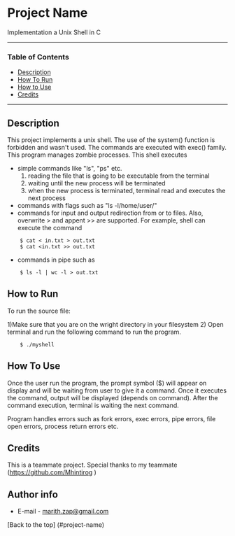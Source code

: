 # Project Name
Implementation a Unix Shell in C

---

### Table of Contents

- [Description](#description)
- [How To Run](#how-to-run)
- [How to Use](#how-to-use)
- [Credits](#credits)

---
## Description

This project implements a unix shell. The use of the system() function is forbidden and wasn't used. The commands are executed with exec() family. This program manages zombie processes. This shell executes

- simple commands like "ls", "ps" etc.
    1) reading the file that is going to be executable from the terminal
    2) waiting until the new process will be terminated
    3) when the new process is terminated, terminal read and executes the next process 
- commands with flags such as "ls -l/home/user/"
- commands for input and output redirection from or to files. Also, overwrite > and appent >> are supported. For example, shell can execute the command
```
    $ cat < in.txt > out.txt
    $ cat <in.txt >> out.txt
```
- commands in pipe such as
```
    $ ls -l | wc -l > out.txt
```

## How to Run

 To run the source file:

1)Make sure that you are on the wright directory in your filesystem 
2) Open terminal and run the following command to run the program.


```
    $ ./myshell
```

## How To Use

Once the user run the program, the prompt symbol ($) will appear on display and will be waiting from user to give it a command. Once it executes the command, output will be displayed (depends on command). After the command execution, terminal is waiting the next command.

Program handles errors such as fork errors, exec errors, pipe errors, file open errors, process return errors etc.

## Credits

This is a teammate project. Special thanks to my teammate (https://github.com/Mhintirog
)

## Author info 

- E-mail - marith.zap@gmail.com

[Back to the top] (#project-name)
